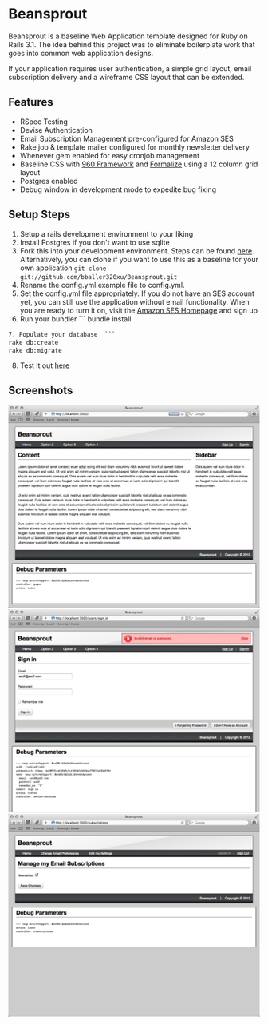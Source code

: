 # Beansprout #

Beansprout is a baseline Web Application template designed for Ruby on Rails 3.1.  The idea behind this project was to eliminate boilerplate work that goes into common web application designs. 

If your application requires user authentication, a simple grid layout, email subscription delivery and a wireframe CSS layout that can be extended.  

## Features ##

* RSpec Testing 
* Devise Authentication
* Email Subscription Management pre-configured for Amazon SES
* Rake job & template mailer configured for monthly newsletter delivery
* Whenever gem enabled for easy cronjob management
* Baseline CSS with [960 Framework](http://960.gs/) and [Formalize](http://formalize.me/) using a 12 column grid layout
* Postgres enabled
* Debug window in development mode to expedite bug fixing


## Setup Steps ##

1. Setup a rails development environment to your liking
2. Install Postgres if you don't want to use sqlite
3. Fork this into your development environment.  Steps can be found [here](http://help.github.com/fork-a-repo/).  Alternatively, you can clone if you want to use this as a baseline for your own application ```git clone git://github.com/bballer320xu/Beansprout.git```
4. Rename the config.yml.example file to config.yml.
5. Set the config.yml file appropriately.  If you do not have an SES account yet, you can still use the application without email functionality.  When you are ready to turn it on, visit the [Amazon SES Homepage](http://aws.amazon.com/ses/) and sign up
6. Run your bundler  ```
bundle install
```
7. Populate your database  ```
rake db:create  
rake db:migrate
```
8. Test it out [here](http://localhost:3000)


## Screenshots ##
![Home Page](https://github.com/bballer320xu/Beansprout/raw/master/doc/images/1.jpg)
![Signin with Error](https://github.com/bballer320xu/Beansprout/raw/master/doc/images/2.jpg)
![Subscription Management](https://github.com/bballer320xu/Beansprout/raw/master/doc/images/3.jpg)

